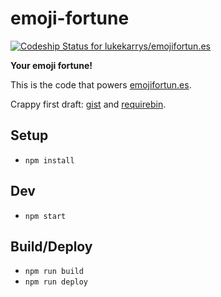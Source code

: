 emoji-fortune
=============

[ ![Codeship Status for lukekarrys/emojifortun.es](https://codeship.com/projects/3bd7dc40-8406-0133-3e65-0221f9c8cecf/status?branch=master)](https://codeship.com/projects/121856)

**Your emoji fortune!**

This is the code that powers [emojifortun.es](https://emojifortunes.lukecod.es).

Crappy first draft: [gist](https://gist.github.com/lukekarrys/10309585) and [requirebin](http://requirebin.com/?gist=lukekarrys/10309585).

## Setup

* `npm install`

## Dev

* `npm start`

## Build/Deploy

* `npm run build`
* `npm run deploy`


